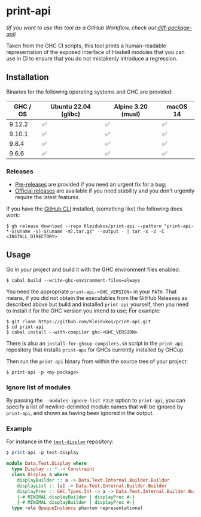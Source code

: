 # print-api

_(If you want to use this tool as a GitHub Workflow, check out [diff-package-api](https://github.com/Kleidukos/diff-package-api/))_

Taken from the GHC CI scripts, this tool prints a human-readable representation of the exposed interface of Haskell modules that you
can use in CI to ensure that you do not mistakenly introduce a regression.

## Installation

Binaries for the following operating systems and GHC are provided:

| GHC / OS | Ubuntu 22.04 (glibc) | Alpine 3.20 (musl) | macOS 14  |
|---|---|---|---|
| 9.12.2 | ✅ | ✅ | ✅ |
| 9.10.1 | ✅ | ✅ | ✅ |
| 9.8.4 | ✅ | ✅ | ✅ |
| 9.6.6 | ✅ | ✅ | ✅ |

### Releases

* [Pre-releases](https://github.com/Kleidukos/print-api/releases/tag/print-api-head) are provided if you need an urgent fix for a bug;
* [Official releases](https://github.com/Kleidukos/print-api/releases/latest) are available if you need stability and you don't urgently require the latest features.

If you have the [GitHub CLI](https://cli.github.com/) installed, (something like) the following does work:

```
$ gh release download --repo Kleidukos/print-api --pattern "print-api-*-$(uname -s)-$(uname -m).tar.gz" --output - | tar -x -z -C <INSTALL_DIRECTORY>
```

## Usage

Go in your project and build it with the GHC environment files enabled:

```
$ cabal build --write-ghc-environment-files=always
```

You need the appropriate `print-api-<GHC_VERSION>` in your `PATH`. That means,
if you did not obtain the executables from the GitHub Releases as described
above but build and installed `print-api` yourself, then you need to install it
for the GHC version you intend to use; For example:

```
$ git clone https://github.com/Kleidukos/print-api.git
$ cd print-api
$ cabal install --with-compiler ghc-<GHC_VERSION>
```

There is also an `install-for-ghcup-compilers.sh` script in the `print-api` repository that installs `print-api` for GHCs currently installed by GHCup.

Then run the `print-api` binary from within the source tree of your project:

```
$ print-api -p <my-package>
```

### Ignore list of modules

By passing the `--modules-ignore-list FILE` option to `print-api`, you can specify
a list of newline-delimited module names that will be ignored by `print-api`,
and shown as having been ignored in the output.

### Example

For instance in the [`text-display`](https://github.com/haskell-text/text-display) repository:

```haskell
❯ print-api -p text-display

module Data.Text.Display where
  type Display :: * -> Constraint
  class Display a where
    displayBuilder :: a -> Data.Text.Internal.Builder.Builder
    displayList :: [a] -> Data.Text.Internal.Builder.Builder
    displayPrec :: GHC.Types.Int -> a -> Data.Text.Internal.Builder.Builder
    {-# MINIMAL displayBuilder | displayPrec #-}
    {-# MINIMAL displayBuilder | displayPrec #-}
  type role OpaqueInstance phantom representational
```
